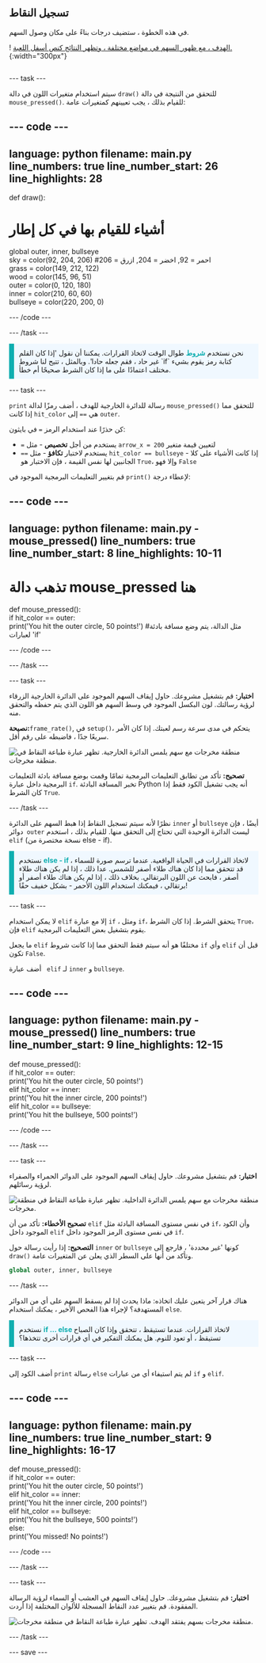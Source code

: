 ## تسجيل النقاط

<div style="display: flex; flex-wrap: wrap">
<div style="flex-basis: 200px; flex-grow: 1; margin-right: 15px;">
في هذه الخطوة ، ستضيف درجات بناءً على مكان وصول السهم.
</div>
<div>

! [الهدف ، مع ظهور السهم في مواضع مختلفة ، وتظهر النتائج كنص أسفل اللعبة.](images/points-scored.gif){:width="300px"}

</div>
</div>

--- task ---

سيتم استخدام متغيرات اللون في دالة `draw()` للتحقق من النتيجة في دالة `mouse_pressed()`. للقيام بذلك ، يجب تعيينهم كمتغيرات عامة:

--- code ---
---
language: python filename: main.py line_numbers: true line_number_start: 26
line_highlights: 28
---

def draw():
# أشياء للقيام بها في كل إطار
  global outer, inner, bullseye    
sky = color(92, 204, 206) #احمر = 92, اخضر = 204, ازرق = 206    
grass = color(149, 212, 122)    
wood = color(145, 96, 51)    
outer = color(0, 120, 180)    
inner = color(210, 60, 60)   
bullseye = color(220, 200, 0)

--- /code ---

--- /task ---

<p style="border-left: solid; border-width:10px; border-color: #0faeb0; background-color: aliceblue; padding: 10px;">
نحن نستخدم <span style="color: #0faeb0; font-weight: bold;"> شروط</span> طوال الوقت لاتخاذ القرارات. يمكننا أن نقول 'إذا كان القلم غير حاد ، فقم جعله حادا'. وبالمثل ، تتيح لنا شروط `if` كتابة رمز يقوم بشيء مختلف اعتمادًا على ما إذا كان الشرط صحيحًا أم خطأ.
</p>

--- task ---

`print` رسالة للدائرة الخارجية للهدف ، أضف رمزًا لدالة `mouse_pressed()` للتحقق مما إذا كانت `hit_color` هي `==` إلى `outer`.

كن حذرًا عند استخدام الرمز `=` في بايثون:
 + `=` يستخدم من أجل **تخصيص** - مثل `arrow_x = 200` لتعيين قيمة متغير
 + `==` يستخدم لاختبار **تكافؤ** - مثل `hit_color == bullseye` - إذا كانت الأشياء على كلا الجانبين لها نفس القيمة ، فإن الاختبار هو `True`، وإلا فهو `False`

قم بتغيير التعليمات البرمجية الموجود في `print()` لإعطاء درجة:

--- code ---
---
language: python filename: main.py - mouse_pressed() line_numbers: true line_number_start: 8
line_highlights: 10-11
---

# تذهب دالة mouse_pressed هنا
def mouse_pressed():     
if hit_color == outer:      
print('You hit the outer circle, 50 points!') #مثل الدالة، يتم وضع مسافة بادئة لعبارات 'if'

--- /code ---

--- /task ---

--- task ---

**اختبار:** قم بتشغيل مشروعك. حاول إيقاف السهم الموجود على الدائرة الخارجية الزرقاء لرؤية رسالتك. لون البكسل الموجود في وسط السهم هو اللون الذي يتم حفظه والتحقق منه.

**نصيحة:**`frame_rate()`, في `setup()`، يتحكم في مدى سرعة رسم لعبتك. إذا كان الأمر سريعًا جدًا ، فاضبطه على رقم أقل.

![منطقة مخرجات مع سهم يلمس الدائرة الخارجية. تظهر عبارة طباعة النقاط في منطقة مخرجات.](images/blue-points.png)

**تصحيح:** تأكد من تطابق التعليمات البرمجية تمامًا وقمت بوضع مسافة بادئة التعليمات البرمجية داخل عبارة `if`. تخبر المسافة البادئة Python أنه يجب تشغيل الكود فقط إذا كان الشرط `True`.

--- /task ---

نظرًا لأنه سيتم تسجيل النقاط إذا هبط السهم على الدائرة `inner` أو `bullseye` أيضًا ، فإن دوائر` outer` ليست الدائرة الوحيدة التي تحتاج إلى التحقق منها. للقيام بذلك ، استخدم `elif` (نسخة مختصرة من else - if).

<p style="border-left: solid; border-width:10px; border-color: #0faeb0; background-color: aliceblue; padding: 10px;">
نستخدم <span style="color: #0faeb0; font-weight: bold;"> else - if </span> لاتخاذ القرارات في الحياة الواقعية. عندما ترسم صورة للسماء ، قد تتحقق مما إذا كان هناك طلاء أصفر للشمس. عدا ذلك ، إذا لم يكن هناك طلاء أصفر ، فابحث عن اللون البرتقالي. بخلاف ذلك ، إذا لم يكن هناك طلاء أصفر أو برتقالي ، فيمكنك استخدام اللون الأحمر - بشكل خفيف حقًا!
</p>

--- task ---

لا يمكن استخدام `elif` إلا مع عبارة `if` ، ومثل `if`، يتحقق الشرط. إذا كان الشرط `True`، فإن `elif` يقوم بتشغيل بعض التعليمات البرمجية.

ما يجعل `elif` مختلفًا هو أنه سيتم فقط التحقق مما إذا كانت شروط `if` وأي `elif` قبل أن تكون `False`.

أضف عبارة ` elif` لـ `inner` و `bullseye`.

--- code ---
---
language: python filename: main.py - mouse_pressed() line_numbers: true line_number_start: 9
line_highlights: 12-15
---

def mouse_pressed():    
if hit_color == outer:    
print('You hit the outer circle, 50 points!')    
elif hit_color == inner:    
print('You hit the inner circle, 200 points!')   
elif hit_color == bullseye:    
print('You hit the bullseye, 500 points!')

--- /code ---

--- /task ---

--- task ---

**اختبار:** قم بتشغيل مشروعك. حاول إيقاف السهم الموجود على الدوائر الحمراء والصفراء لرؤية رسائلهم.

![منطقة مخرجات مع سهم يلمس الدائرة الداخلية. تظهر عبارة طباعة النقاط في منطقة مخرجات.](images/yellow-points.png)

**تصحيح الأخطاء:** تأكد من أن `elif` في نفس مستوى المسافة البادئة مثل `if`، وأن الكود الموجود داخل `elif` في نفس مستوى الرمز الموجود داخل `if`.

**التصحيح:** إذا رأيت رسالة حول `inner` or `bullseye` كونها 'غير محددة' ، فارجع إلى `draw()` وتأكد من أنها على السطر الذي يعلن عن المتغيرات عامة.

```python
global outer, inner, bullseye
```

--- /task ---

هناك قرار آخر يتعين عليك اتخاذه: ماذا يحدث إذا لم يسقط السهم على أي من الدوائر المستهدفة؟ لإجراء هذا الفحص الأخير ، يمكنك استخدام `else`.

<p style="border-left: solid; border-width:10px; border-color: #0faeb0; background-color: aliceblue; padding: 10px;">
نستخدم  <span style="color: #0faeb0; font-weight: bold;"> if … else </span> لاتخاذ القرارات. عندما تستيقظ ، تتحقق وإذا كان الصباح تستيقظ ، أو تعود للنوم. هل يمكنك التفكير في أي قرارات أخرى تتخذها؟ 
</p>

--- task ---

أضف الكود إلى `print` رسالة `else` لم يتم استيفاء أي من عبارات `if` و `elif`.

--- code ---
---
language: python filename: main.py line_numbers: true line_number_start: 9
line_highlights: 16-17
---

def mouse_pressed():    
if hit_color == outer:   
print('You hit the outer circle, 50 points!')   
elif hit_color == inner:   
print('You hit the inner circle, 200 points!')   
elif hit_color == bullseye:    
print('You hit the bullseye, 500 points!')   
else:   
print('You missed! No points!')

--- /code ---

--- /task ---

--- task ---

**اختبار:** قم بتشغيل مشروعك. حاول إيقاف السهم في العشب أو السماء لرؤية الرسالة المفقودة. قم بتغيير عدد النقاط المسجلة للألوان المختلفة إذا أردت.

![منطقة مخرجات بسهم يفتقد الهدف. تظهر عبارة طباعة النقاط في منطقة مخرجات.](images/missed-points.png)

--- /task ---

--- save ---
